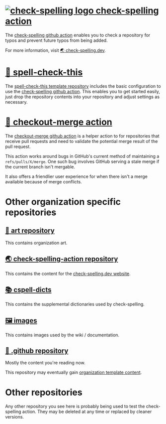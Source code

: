 # [![check-spelling logo](https://avatars.githubusercontent.com/u/61040283?s=30&u=236624f0c93fb22d373f37f1bf2e5c05166a972d&v=4) check-spelling action](https://github.com/check-spelling/check-spelling)

The [check-spelling github action](https://github.com/check-spelling/check-spelling) enables you to check a repository for typos and prevent future typos from being added.

For more information, visit [🌏 check-spelling.dev](https://www.check-spelling.dev/).

# [:book: spell-check-this](https://github.com/check-spelling/spell-check-this)

The [spell-check-this template repository](https://github.com/check-spelling/spell-check-this) includes the basic configuration to use the [check-spelling github action](https://github.com/check-spelling/check-spelling).
This enables you to get started easily, just drop the repository contents into your repository and adjust settings as necessary. 

# [🍴 checkout-merge action](https://github.com/check-spelling/checkout-merge)

The [checkout-merge github action](https://github.com/check-spelling/checkout-merge) is a helper action to for repositories that receive pull requests and need to validate the potential merge result of the pull request.

This action works around bugs in GitHub's current method of maintaining a `refs/pulls/X/merge`. One such bug involves GitHub serving a stale merge if the current branch isn't mergable.

It also offers a friendlier user experience for when there isn't a merge available because of merge conflicts.

# Other organization specific repositories

## [🌈 art repository](https://github.com/check-spelling/art)

This contains organization art.

## [🌏 check-spelling-action repository](https://github.com/check-spelling/check-spelling-action)

This contains the content for the [check-spelling.dev website](https://www.check-spelling.dev/).

## [📚 cspell-dicts](https://github.com/check-spelling/cspell-dicts)

This contains the supplemental dictionaries used by check-spelling.

## [🖼️ images](https://github.com/check-spelling/images)

This contains images used by the wiki / documentation.

## [🐙 .github repository](https://github.com/check-spelling/.github)

Mostly the content you're reading now.

This repository may eventually gain [organization template content](https://docs.github.com/en/communities/setting-up-your-project-for-healthy-contributions/creating-a-default-community-health-file).

# Other repositories

Any other repository you see here is probably being used to test the check-spelling action. They may be deleted at any time or replaced by cleaner versions.
